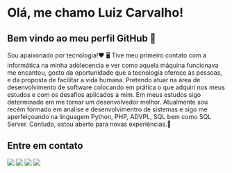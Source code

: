 # Olá, me chamo Luiz Carvalho!
## Bem vindo ao meu perfil GitHub 👋

Sou apaixonado por tecnologia!:heart: :desktop_computer:
Tive meu primeiro contato com a informática na minha adolecencia e ver como aquela máquina funcionava me encantou, 
gosto da oportunidade que a tecnologia oferece às pessoas, e da proposta de facilitar a vida humana.
Pretendo atuar na área de desenvolvimento de software colocando em prática o que adquiri nos meus estudos e com os desafios aplicados a mim.
Em meus estudos sigo determinado em me tornar um desenvolvedor melhor.
Atualmente sou recém formado em analise e desenvolvimentro de sistemas e sigo me aperfeiçoando na linguagem Python, PHP, ADVPL, SQL bem como SQL Server. Contudo, estou aberto para novas experiências.:slightly_smiling_face:
<div>


<h2/> Entre em contato </h2>

<div>
<a href="https://www.linkedin.com/in/luiz-carvalho-a974a3172"target="_blank"><img src="https://img.shields.io/badge/-LinkedIn-%230077B5?style=for-the-badge&logo=linkedin&logoColor=white" target="_blank"></a>
<a href="https://instagram.com/luizfelipeteixeiradecarvalho" target="_blank"><img src="https://img.shields.io/badge/-Instagram-%23E4405F?style=for-the-badge&logo=instagram&logoColor=white" target="_blank"></a>
<a href= "mailto:luiz.fe.carvalho36@gmail.com"><img src="https://img.shields.io/badge/Gmail-D14836?style=for-the-badge&logo=gmail&logoColor=white" target="_blank"></a>
<a href="https://wa.me/5511957219260?text=Ol%C3%A1,%20deixe%20seu%20recado"><img src="https://img.shields.io/badge/WhatsApp-25D366?style=for-the-badge&logo=whatsapp&logoColor=white" target="_blank"></a>

<div>

